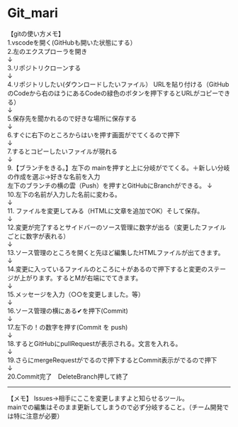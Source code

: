 # Git_mari

【gitの使い方メモ】<br>
1.vscodeを開く(GitHubも開いた状態にする）<br>
2.左のエクスプローラを開き<br>
 ↓<br>
3.リポジトリクローンする<br>
 ↓<br>
4.リポジトリしたい(ダウンロードしたいファイル） URLを貼り付ける（GitHubのCodeから右のほうにあるCodeの緑色のボタンを押下するとURLがコピーできる）<br>
 ↓<br>
5.保存先を聞かれるので好きな場所に保存する<br>
 ↓<br>
6.すぐに右下のところからはいを押す画面がでてくるので押下<br>
 ↓<br>
7.するとコピーしたいファイルが現れる<br>
 ↓<br>
9.【ブランチをきる。】左下の mainを押すと上に分岐がでてくる。＋新しい分岐の作成を選ぶ→好きな名前を入力<br>
  左下のブランチの横の雲（Push）を押すとGitHubにBranchができる。
 ↓<br>
10.左下の名前が入力した名前に変わる。<br>
 ↓<br>
11. ファイルを変更してみる（HTMLに文章を追加でOK）そして保存。<br>
 ↓<br>
12.変更が完了するとサイドバーのソース管理に数字が出る（変更したファイルごとに数字が表れる）<br>
 ↓<br>
13.ソース管理のところを開くと先ほど編集したHTMLファイルが出てきます。<br>
 ↓<br>
14.変更に入っているファイルのところに＋があるので押下すると変更のステージが上がります。するとMが右端にでてきます。<br>
 ↓<br>
15.メッセージを入力（○○を変更しました。等）<br>
 ↓<br>
16.ソース管理の横にある✔を押下(Commit)<br>
 ↓<br>
17.左下の！の数字を押す(Commit を push)<br>
 ↓<br>
18.するとGitHubにpullRequestが表示される。文言を入れる。<br>
 ↓<br>
19.さらにmergeRequestがでるので押下するとCommit表示がでるので押下<br>
 ↓<br>
20.Commit完了　DeleteBranch押して終了<br>

---------------------------------------------
【メモ】
lssues→相手にここを変更しますよと知らせるツール。<br>
mainでの編集はそのまま更新してしまうので必ず分岐すること。（チーム開発では特に注意が必要）
